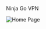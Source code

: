 Ninja Go VPN

![Home Page](https://user-images.githubusercontent.com/78834746/282942920-87261c01-ae07-40bb-bb33-a31b551da5fe.jpg)
